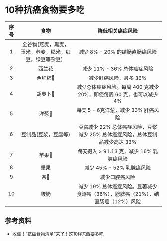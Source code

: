 # 10种抗癌食物要多吃

| 序号 | 食物 | 降低相关癌症风险 |
| :--: | :--: | :--: |
| 1 | 全谷物(燕麦，黑麦，玉米，荞麦，糙米，红豆，绿豆等杂豆） | 减少 8% - 20% 的结肠直肠癌风险 |
| 2 | 西兰花 | 减少 11% - 36% 总体癌症风险 |
| 3 | 西红柿🍅 | 减少肝癌风险，最多 36% |
| 4 | 胡萝卜🥕 | 减少总体癌症风险。每周 400 克减少 20%，即使每周 60 克，也可以减少 4% |
| 5 | 洋葱🧅 | 每天 5 - 6克洋葱，减少 33% 肝癌风险 |
| 6 | 豆制品(豆浆，豆腐等) | 豆腐减少 22% 总体癌症风险，豆浆减少 25% 总体癌症风险，总体豆制品减少高达 33% |
| 7 | 苹果🍎 | 每天摄入 > 91.13 克，减少 16% 乳腺癌风险 |
| 8 | 坚果 | 减少 45% - 52% 乳腺癌风险 |
| 9 | 茶🍵 | 减少口腔癌风险 |
| 10 | 酸奶 | 减少 19% 总体癌症风险。显著减少食道癌（36%），膀胱癌（21%），结直肠癌（12%）风险 |

## 参考资料
* [收藏！“抗癌食物清单”来了！这10样东西要多吃](https://mp.weixin.qq.com/s/sOvnveyMXYB1lBJZlqHW3Q)
